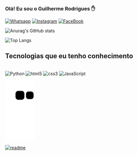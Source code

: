 ### Olá! Eu sou o Guilherme Rodrigues ✋

[![Whatsapp](https://img.shields.io/badge/WhatsApp-25D366?style=for-the-badge&logo=whatsapp&logoColor=white)](https://wa.me/+5569984452591)
[![Instagram](https://img.shields.io/badge/Instagram-E4405F?style=for-the-badge&logo=instagram&logoColor=white)](https://instagram.com/guy.rodrygues)
[![FaceBook](https://img.shields.io/badge/Facebook-1877F2?style=for-the-badge&logo=facebook&logoColor=white)](https://www.facebook.com/profile.php?id=100002972110461&mibextid=kFxxJD)

![Anurag's GitHub stats](https://github-readme-stats.vercel.app/api?username=guylhermer3&show_icons=true&theme=radical)

![Top Langs](https://github-readme-stats.vercel.app/api/top-langs/?username=guylhermer3&hide_progress=true)

## Tecnologias que eu tenho conhecimento

<div style="display: inline_black"><br/>
    <img align="center" alt="Python" src="https://img.shields.io/badge/Python-3776AB?style=for-the-badge&logo=python&logoColor=white" />
    <img align="center" alt="html5" src="https://img.shields.io/badge/HTML5-E34F26?style=for-the-badge&logo=html5&logoColor=white" /> 
    <img align="center" alt="css3" src="https://img.shields.io/badge/CSS3-1572B6?style=for-the-badge&logo=css3&logoColor=white" /> 
    <img align="center" alt="JavaScript" src="https://img.shields.io/badge/JavaScript-F7DF1E?style=for-the-badge&logo=javascript&logoColor=black" />
</div>

![Snake animation](https://github.com/guylhermer3/guylhermer3/blob/output/github-contribution-grid-snake.svg)

[![readme](https://github-readme-stats.vercel.app/api?username=guylhermer3&repo=guylhermer3&theme=react)](https://github.com/guylhermer3/guylhermer3)
